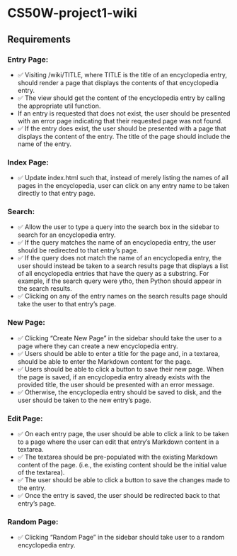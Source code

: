 # CS50W-project1-wiki

## Requirements 
### Entry Page: 
- ✅ Visiting /wiki/TITLE, where TITLE is the title of an encyclopedia entry, should render a page that displays the contents of that encyclopedia entry.
- ✅ The view should get the content of the encyclopedia entry by calling the appropriate util function.
- If an entry is requested that does not exist, the user should be presented with an error page indicating that their requested page was not found.
- ✅ If the entry does exist, the user should be presented with a page that displays the content of the entry. The title of the page should include the name of the entry.

### Index Page: 
- ✅ Update index.html such that, instead of merely listing the names of all pages in the encyclopedia, user can click on any entry name to be taken directly to that entry page.
### Search: 
- ✅ Allow the user to type a query into the search box in the sidebar to search for an encyclopedia entry.
- ✅ If the query matches the name of an encyclopedia entry, the user should be redirected to that entry’s page.
- ✅ If the query does not match the name of an encyclopedia entry, the user should instead be taken to a search results page that displays a list of all encyclopedia entries that have the query as a substring. For example, if the search query were ytho, then Python should appear in the search results.
- ✅ Clicking on any of the entry names on the search results page should take the user to that entry’s page.
### New Page: 
- ✅ Clicking “Create New Page” in the sidebar should take the user to a page where they can create a new encyclopedia entry.
- ✅ Users should be able to enter a title for the page and, in a textarea, should be able to enter the Markdown content for the page.
- ✅ Users should be able to click a button to save their new page.
When the page is saved, if an encyclopedia entry already exists with the provided title, the user should be presented with an error message.
- ✅ Otherwise, the encyclopedia entry should be saved to disk, and the user should be taken to the new entry’s page.
### Edit Page: 
- ✅ On each entry page, the user should be able to click a link to be taken to a page where the user can edit that entry’s Markdown content in a textarea.
- ✅ The textarea should be pre-populated with the existing Markdown content of the page. (i.e., the existing content should be the initial value of the textarea).
- ✅ The user should be able to click a button to save the changes made to the entry.
- ✅ Once the entry is saved, the user should be redirected back to that entry’s page.
### Random Page: 
- ✅ Clicking “Random Page” in the sidebar should take user to a random encyclopedia entry.
